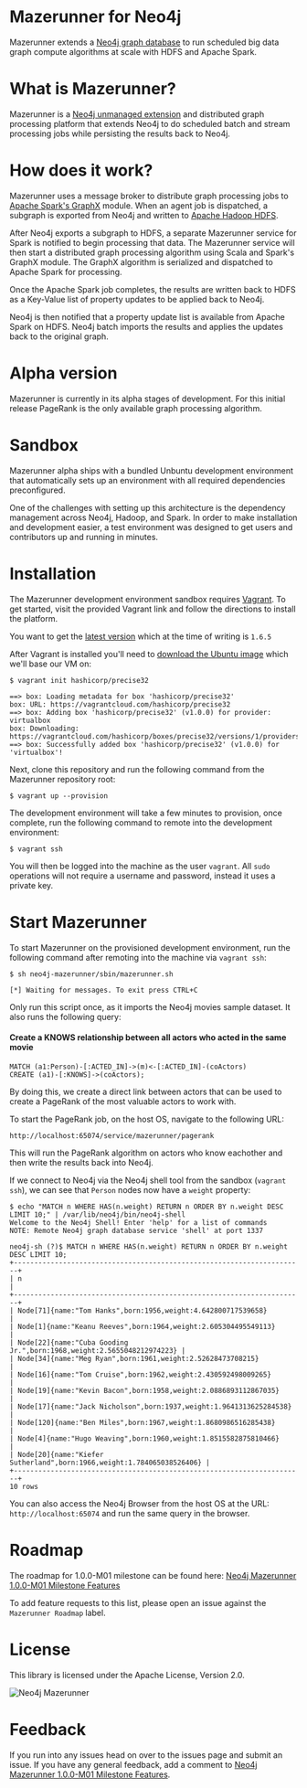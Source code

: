 Mazerunner for Neo4j
================

Mazerunner extends a [Neo4j graph database](http://www.neo4j.com) to run scheduled big data graph compute algorithms at scale with HDFS and Apache Spark.

What is Mazerunner?
================

Mazerunner is a [Neo4j unmanaged extension](http://neo4j.com/docs/stable/server-unmanaged-extensions.html) and distributed graph processing platform that extends Neo4j to do scheduled batch and stream processing jobs while persisting the results back to Neo4j.

How does it work?
================

Mazerunner uses a message broker to distribute graph processing jobs to [Apache Spark's GraphX](https://spark.apache.org/graphx/) module. When an agent job is dispatched, a subgraph is exported from Neo4j and written to [Apache Hadoop HDFS](https://hadoop.apache.org/docs/r2.4.1/hadoop-project-dist/hadoop-hdfs/HdfsUserGuide.html).

After Neo4j exports a subgraph to HDFS, a separate Mazerunner service for Spark is notified to begin processing that data. The Mazerunner service will then start a distributed graph processing algorithm using Scala and Spark's GraphX module. The GraphX algorithm is serialized and dispatched to Apache Spark for processing.

Once the Apache Spark job completes, the results are written back to HDFS as a Key-Value list of property updates to be applied back to Neo4j.

Neo4j is then notified that a property update list is available from Apache Spark on HDFS. Neo4j batch imports the results and applies the updates back to the original graph.

Alpha version
================

Mazerunner is currently in its alpha stages of development. For this initial release PageRank is the only available graph processing algorithm.

Sandbox
================

Mazerunner alpha ships with a bundled Unbuntu development environment that automatically sets up an environment with all required dependencies preconfigured.

One of the challenges with setting up this architecture is the dependency management across Neo4j, Hadoop, and Spark. In order to make installation and development easier, a test environment was designed to get users and contributors up and running in minutes.

Installation
================

The Mazerunner development environment sandbox requires [Vagrant](https://docs.vagrantup.com/v2/getting-started/index.html). To get started, visit the provided Vagrant link and follow the directions to install the platform.

You want to get the [latest version](https://www.vagrantup.com/downloads.html) which at the time of writing is `1.6.5`

After Vagrant is installed you'll need to [download the Ubuntu image](https://docs.vagrantup.com/v2/getting-started/index.html) which we'll base our VM on:

    $ vagrant init hashicorp/precise32

    ==> box: Loading metadata for box 'hashicorp/precise32'
    box: URL: https://vagrantcloud.com/hashicorp/precise32
    ==> box: Adding box 'hashicorp/precise32' (v1.0.0) for provider: virtualbox
    box: Downloading: https://vagrantcloud.com/hashicorp/boxes/precise32/versions/1/providers/virtualbox.box
    ==> box: Successfully added box 'hashicorp/precise32' (v1.0.0) for 'virtualbox'!

Next, clone this repository and run the following command from the Mazerunner repository root:

    $ vagrant up --provision

The development environment will take a few minutes to provision, once complete, run the following command to remote into the development environment:

    $ vagrant ssh

You will then be logged into the machine as the user `vagrant`. All `sudo` operations will not require a username and password, instead it uses a private key.

Start Mazerunner
================

To start Mazerunner on the provisioned development environment, run the following command after remoting into the machine via `vagrant ssh`:

    $ sh neo4j-mazerunner/sbin/mazerunner.sh

    [*] Waiting for messages. To exit press CTRL+C

Only run this script once, as it imports the Neo4j movies sample dataset. It also runs the following query:

#### Create a KNOWS relationship between all actors who acted in the same movie

    MATCH (a1:Person)-[:ACTED_IN]->(m)<-[:ACTED_IN]-(coActors)
    CREATE (a1)-[:KNOWS]->(coActors);

By doing this, we create a direct link between actors that can be used to create a PageRank of the most valuable actors to work with. 

To start the PageRank job, on the host OS, navigate to the following URL:

    http://localhost:65074/service/mazerunner/pagerank

This will run the PageRank algorithm on actors who know eachother and then write the results back into Neo4j.

If we connect to Neo4j via the Neo4j shell tool from the sandbox (`vagrant ssh`), we can see that `Person` nodes now have a `weight` property:

    $ echo "MATCH n WHERE HAS(n.weight) RETURN n ORDER BY n.weight DESC LIMIT 10;" | /var/lib/neo4j/bin/neo4j-shell
    Welcome to the Neo4j Shell! Enter 'help' for a list of commands
    NOTE: Remote Neo4j graph database service 'shell' at port 1337

    neo4j-sh (?)$ MATCH n WHERE HAS(n.weight) RETURN n ORDER BY n.weight DESC LIMIT 10;
    +-----------------------------------------------------------------------+
    | n                                                                     |
    +-----------------------------------------------------------------------+
    | Node[71]{name:"Tom Hanks",born:1956,weight:4.642800717539658}         |
    | Node[1]{name:"Keanu Reeves",born:1964,weight:2.605304495549113}       |
    | Node[22]{name:"Cuba Gooding Jr.",born:1968,weight:2.5655048212974223} |
    | Node[34]{name:"Meg Ryan",born:1961,weight:2.52628473708215}           |
    | Node[16]{name:"Tom Cruise",born:1962,weight:2.430592498009265}        |
    | Node[19]{name:"Kevin Bacon",born:1958,weight:2.0886893112867035}      |
    | Node[17]{name:"Jack Nicholson",born:1937,weight:1.9641313625284538}   |
    | Node[120]{name:"Ben Miles",born:1967,weight:1.8680986516285438}       |
    | Node[4]{name:"Hugo Weaving",born:1960,weight:1.8515582875810466}      |
    | Node[20]{name:"Kiefer Sutherland",born:1966,weight:1.784065038526406} |
    +-----------------------------------------------------------------------+
    10 rows

You can also access the Neo4j Browser from the host OS at the URL: `http://localhost:65074` and run the same query in the browser.

Roadmap
================

The roadmap for 1.0.0-M01 milestone can be found here: [Neo4j Mazerunner 1.0.0-M01 Milestone Features](https://github.com/kbastani/neo4j-mazerunner/issues/1)

To add feature requests to this list, please open an issue against the `Mazerunner Roadmap` label.

License
================

This library is licensed under the Apache License, Version 2.0.

![Neo4j Mazerunner](http://i.imgur.com/wCZKXNO.png)

Feedback
================

If you run into any issues head on over to the issues page and submit an issue. If you have any general feedback, add a comment to [Neo4j Mazerunner 1.0.0-M01 Milestone Features](https://github.com/kbastani/neo4j-mazerunner/issues/1). 
